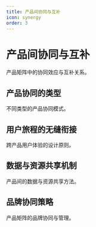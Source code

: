 ```yaml
---
title: 产品间协同与互补
icon: synergy
order: 3
---
```


# 产品间协同与互补

产品矩阵中的协同效应与互补关系。

## 产品协同的类型

不同类型的产品协同模式。

## 用户旅程的无缝衔接

跨产品用户体验的设计原则。

## 数据与资源共享机制

产品间的数据与资源共享方法。

## 品牌协同策略

产品矩阵的品牌协同与管理。

